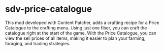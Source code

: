 # sdv-price-catalogue

This mod developed with Content Patcher, adds a crafting recipe for a Price Catalogue to the crafting menu. Using just one fiber, you can craft the catalogue right at the start of the game. With the Price Catalogue, you can view the sell prices of all items, making it easier to plan your farming, foraging, and trading strategies.